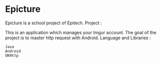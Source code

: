 # Epicture
Epicture is a school project of Epitech.
Project :

This is an application which manages your Imgur account.
The goal of the project is to master http request with Android.
Language and Libraries :

    Java
    Android
    OKHttp
